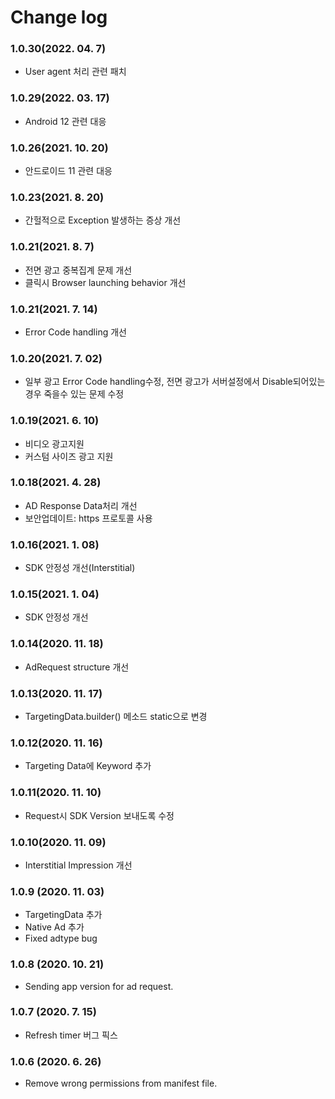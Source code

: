 # Change log

### 1.0.30(2022. 04. 7)
- User agent 처리 관련 패치

### 1.0.29(2022. 03. 17)
- Android 12 관련 대응

### 1.0.26(2021. 10. 20)
- 안드로이드 11 관련 대응

### 1.0.23(2021. 8. 20)
- 간헐적으로 Exception 발생하는 증상 개선

### 1.0.21(2021. 8. 7)
- 전면 광고 중복집계 문제 개선
- 클릭시 Browser launching behavior 개선

### 1.0.21(2021. 7. 14)
- Error Code handling 개선

### 1.0.20(2021. 7. 02)
- 일부 광고 Error Code handling수정, 전면 광고가 서버설정에서 Disable되어있는경우 죽을수 있는 문제 수정

### 1.0.19(2021. 6. 10)
- 비디오 광고지원
- 커스텀 사이즈 광고 지원

### 1.0.18(2021. 4. 28)
- AD Response Data처리 개선
- 보안업데이트: https 프로토콜 사용

### 1.0.16(2021. 1. 08)

- SDK 안정성 개선(Interstitial)

### 1.0.15(2021. 1. 04)

- SDK 안정성 개선

### 1.0.14(2020. 11. 18)

- AdRequest structure 개선

### 1.0.13(2020. 11. 17)

- TargetingData.builder() 메소드 static으로 변경

### 1.0.12(2020. 11. 16)

- Targeting Data에 Keyword 추가

### 1.0.11(2020. 11. 10)

- Request시 SDK Version 보내도록 수정

### 1.0.10(2020. 11. 09)

- Interstitial Impression 개선

### 1.0.9 (2020. 11. 03)

- TargetingData 추가
- Native Ad 추가
- Fixed adtype bug

### 1.0.8 (2020. 10. 21)

- Sending app version for ad request.

### 1.0.7 (2020. 7. 15)

- Refresh timer 버그 픽스

### 1.0.6 (2020. 6. 26)

- Remove wrong permissions from manifest file.
